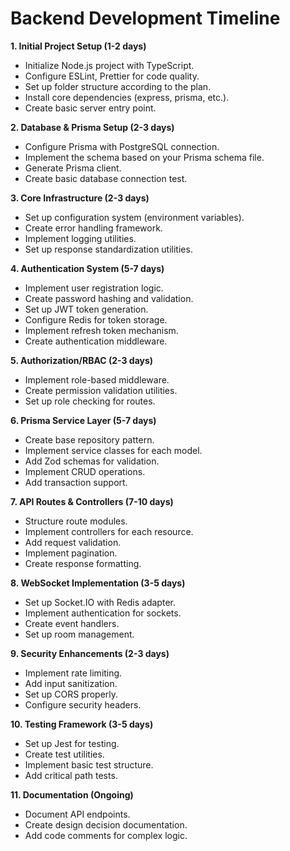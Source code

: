 # Backend Development Timeline

**1. Initial Project Setup (1-2 days)**

* Initialize Node.js project with TypeScript.
* Configure ESLint, Prettier for code quality.
* Set up folder structure according to the plan.
* Install core dependencies (express, prisma, etc.).
* Create basic server entry point.

**2. Database & Prisma Setup (2-3 days)**

* Configure Prisma with PostgreSQL connection.
* Implement the schema based on your Prisma schema file.
* Generate Prisma client.
* Create basic database connection test.

**3. Core Infrastructure (2-3 days)**

* Set up configuration system (environment variables).
* Create error handling framework.
* Implement logging utilities.
* Set up response standardization utilities.

**4. Authentication System (5-7 days)**

* Implement user registration logic.
* Create password hashing and validation.
* Set up JWT token generation.
* Configure Redis for token storage.
* Implement refresh token mechanism.
* Create authentication middleware.

**5. Authorization/RBAC (2-3 days)**

* Implement role-based middleware.
* Create permission validation utilities.
* Set up role checking for routes.

**6. Prisma Service Layer (5-7 days)**

* Create base repository pattern.
* Implement service classes for each model.
* Add Zod schemas for validation.
* Implement CRUD operations.
* Add transaction support.

**7. API Routes & Controllers (7-10 days)**

* Structure route modules.
* Implement controllers for each resource.
* Add request validation.
* Implement pagination.
* Create response formatting.

**8. WebSocket Implementation (3-5 days)**

* Set up Socket.IO with Redis adapter.
* Implement authentication for sockets.
* Create event handlers.
* Set up room management.

**9. Security Enhancements (2-3 days)**

* Implement rate limiting.
* Add input sanitization.
* Set up CORS properly.
* Configure security headers.

**10. Testing Framework (3-5 days)**

* Set up Jest for testing.
* Create test utilities.
* Implement basic test structure.
* Add critical path tests.

**11. Documentation (Ongoing)**

* Document API endpoints.
* Create design decision documentation.
* Add code comments for complex logic.